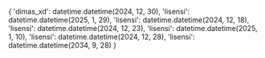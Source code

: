 {
        'dimas_xd': datetime.datetime(2024, 12, 30),
        'lisensi': datetime.datetime(2025, 1, 29),
        'lisensi': datetime.datetime(2024, 12, 18),
        'lisensi': datetime.datetime(2024, 12, 23),
        'lisensi': datetime.datetime(2025, 1, 10),
        'lisensi': datetime.datetime(2024, 12, 28),
        'lisensi': datetime.datetime(2034, 9, 28)
    }
